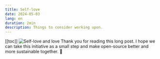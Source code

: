 ```yaml
---
title: Self-love
date: 2024-05-03
lang: en
duration: 2min
description: Things to consider working upon.
---
```


[[toc]]
<img
  src="/images/WrittenBlog1.svg"
  alt="Self-love and love"
  class="dark:invert-100 dark:op80 border-none! shadow-none! max-w-120"
/>
Thank you for reading this long post. I hope we can take this initiative as a small step and make open-source better and more sustainable together. 💚

